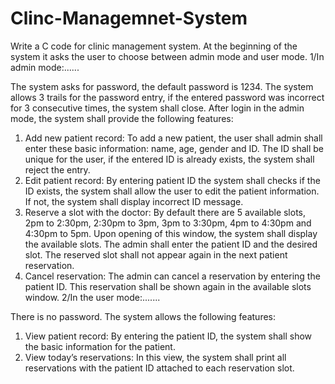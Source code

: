 # Clinc-Managemnet-System
Write a C code for clinic management system. At the beginning of the system it asks the user to choose
between admin mode and user mode.
1/In admin mode:......

The system asks for password, the default password is 1234. The system allows 3 trails for the password
entry, if the entered password was incorrect for 3 consecutive times, the system shall close. After login
in the admin mode, the system shall provide the following features:
1. Add new patient record:
To add a new patient, the user shall admin shall enter these basic information: name, age, gender and
ID. The ID shall be unique for the user, if the entered ID is already exists, the system shall reject the
entry.
2. Edit patient record:
By entering patient ID the system shall checks if the ID exists, the system shall allow the user to edit the
patient information. If not, the system shall display incorrect ID message.
3. Reserve a slot with the doctor:
By default there are 5 available slots, 2pm to 2:30pm, 2:30pm to 3pm, 3pm to 3:30pm, 4pm to 4:30pm
and 4:30pm to 5pm. Upon opening of this window, the system shall display the available slots. The
admin shall enter the patient ID and the desired slot. The reserved slot shall not appear again in the next
patient reservation.
4. Cancel reservation:
The admin can cancel a reservation by entering the patient ID. This reservation shall be shown again in
the available slots window.
2/In the user mode:.......

There is no password. The system allows the following features:
1. View patient record:
By entering the patient ID, the system shall show the basic information for the patient.
2. View today’s reservations:
In this view, the system shall print all reservations with the patient ID attached to each reservation slot.
